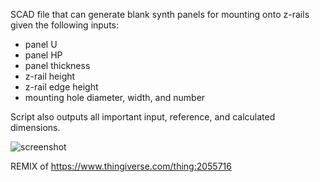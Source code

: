 SCAD file that can generate blank synth panels for mounting onto z-rails given the following inputs:
- panel U
- panel HP
- panel thickness
- z-rail height
- z-rail edge height
- mounting hole diameter, width, and number

Script also outputs all important input, reference, and calculated dimensions.

![screenshot](https://raw.githubusercontent.com/ckarcz/synth-panel-generator/main/screenshot.png)

REMIX of https://www.thingiverse.com/thing:2055716
